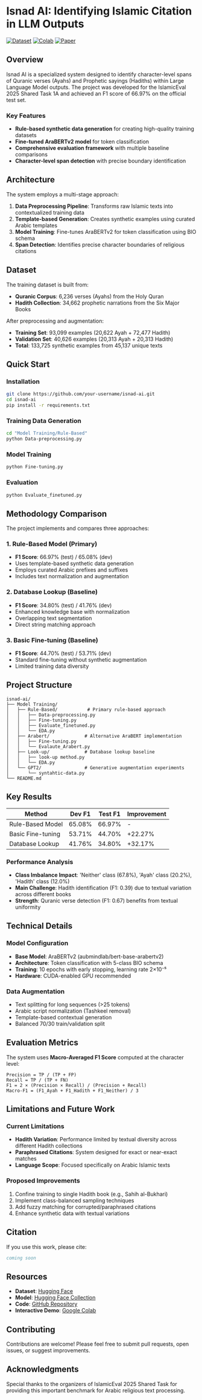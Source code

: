 # Isnad AI: Identifying Islamic Citation in LLM Outputs

[![Dataset](https://img.shields.io/badge/🤗%20Dataset-Hugging%20Face-blue)](https://huggingface.co/datasets/FatimahEmadEldin/Isnad-AI-Identifying-Islamic-Citation)
[![Colab](https://img.shields.io/badge/Open%20in-Google%20Colab-orange?logo=google-colab)](https://colab.research.google.com/drive/12uHze_8apJ41_oLe6QJbAjZLYqtp_g3q?usp=sharing)
[![Paper](https://img.shields.io/badge/📄%20Paper-arXiv-red)](https://arxiv.org/abs/your-paper-link)

## Overview

Isnad AI is a specialized system designed to identify character-level spans of Quranic verses (Ayahs) and Prophetic sayings (Hadiths) within Large Language Model outputs. The project was developed for the IslamicEval 2025 Shared Task 1A and achieved an F1 score of 66.97% on the official test set.

### Key Features

- **Rule-based synthetic data generation** for creating high-quality training datasets
- **Fine-tuned AraBERTv2 model** for token classification
- **Comprehensive evaluation framework** with multiple baseline comparisons
- **Character-level span detection** with precise boundary identification

## Architecture

The system employs a multi-stage approach:

1. **Data Preprocessing Pipeline**: Transforms raw Islamic texts into contextualized training data
2. **Template-based Generation**: Creates synthetic examples using curated Arabic templates
3. **Model Training**: Fine-tunes AraBERTv2 for token classification using BIO schema
4. **Span Detection**: Identifies precise character boundaries of religious citations

## Dataset

The training dataset is built from:
- **Quranic Corpus**: 6,236 verses (Ayahs) from the Holy Quran
- **Hadith Collection**: 34,662 prophetic narrations from the Six Major Books

After preprocessing and augmentation:
- **Training Set**: 93,099 examples (20,622 Ayah + 72,477 Hadith)
- **Validation Set**: 40,626 examples (20,313 Ayah + 20,313 Hadith)
- **Total**: 133,725 synthetic examples from 45,137 unique texts

## Quick Start

### Installation

```bash
git clone https://github.com/your-username/isnad-ai.git
cd isnad-ai
pip install -r requirements.txt
```

### Training Data Generation

```bash
cd "Model Training/Rule-Based"
python Data-preprocessing.py
```

### Model Training

```bash
python Fine-tuning.py
```

### Evaluation

```bash
python Evaluate_finetuned.py
```

## Methodology Comparison

The project implements and compares three approaches:

### 1. Rule-Based Model (Primary)
- **F1 Score**: 66.97% (test) / 65.08% (dev)
- Uses template-based synthetic data generation
- Employs curated Arabic prefixes and suffixes
- Includes text normalization and augmentation

### 2. Database Lookup (Baseline)
- **F1 Score**: 34.80% (test) / 41.76% (dev)
- Enhanced knowledge base with normalization
- Overlapping text segmentation
- Direct string matching approach

### 3. Basic Fine-tuning (Baseline)
- **F1 Score**: 44.70% (test) / 53.71% (dev)
- Standard fine-tuning without synthetic augmentation
- Limited training data diversity

## Project Structure

```
isnad-ai/
├── Model Training/
│   ├── Rule-Based/           # Primary rule-based approach
│   │   ├── Data-preprocessing.py
│   │   ├── Fine-tuning.py
│   │   ├── Evaluate_finetuned.py
│   │   └── EDA.py
│   ├── Arabert/             # Alternative AraBERT implementation
│   │   ├── Fine-tuning.py
│   │   └── Evalaute_Arabert.py
│   ├── Look-up/             # Database lookup baseline
│   │   ├── look-up method.py
│   │   └── EDA.py
│   └── GPT2/                # Generative augmentation experiments
│       └── syntahtic-data.py
└── README.md
```

## Key Results

| Method | Dev F1 | Test F1 | Improvement |
|--------|--------|---------|-------------|
| Rule-Based Model | 65.08% | 66.97% | - |
| Basic Fine-tuning | 53.71% | 44.70% | +22.27% |
| Database Lookup | 41.76% | 34.80% | +32.17% |

### Performance Analysis

- **Class Imbalance Impact**: 'Neither' class (67.8%), 'Ayah' class (20.2%), 'Hadith' class (12.0%)
- **Main Challenge**: Hadith identification (F1: 0.39) due to textual variation across different books
- **Strength**: Quranic verse detection (F1: 0.67) benefits from textual uniformity

## Technical Details

### Model Configuration
- **Base Model**: AraBERTv2 (aubmindlab/bert-base-arabertv2)
- **Architecture**: Token classification with 5-class BIO schema
- **Training**: 10 epochs with early stopping, learning rate 2×10⁻⁵
- **Hardware**: CUDA-enabled GPU recommended

### Data Augmentation
- Text splitting for long sequences (>25 tokens)
- Arabic script normalization (Tashkeel removal)
- Template-based contextual generation
- Balanced 70/30 train/validation split

## Evaluation Metrics

The system uses **Macro-Averaged F1 Score** computed at the character level:

```
Precision = TP / (TP + FP)
Recall = TP / (TP + FN)
F1 = 2 × (Precision × Recall) / (Precision + Recall)
Macro-F1 = (F1_Ayah + F1_Hadith + F1_Neither) / 3
```

## Limitations and Future Work

### Current Limitations
- **Hadith Variation**: Performance limited by textual diversity across different Hadith collections
- **Paraphrased Citations**: System designed for exact or near-exact matches
- **Language Scope**: Focused specifically on Arabic Islamic texts

### Proposed Improvements
1. Confine training to single Hadith book (e.g., Sahih al-Bukhari)
2. Implement class-balanced sampling techniques
3. Add fuzzy matching for corrupted/paraphrased citations
4. Enhance synthetic data with textual variations

## Citation

If you use this work, please cite:

```bibtex
coming soon
```

## Resources

- **Dataset**: [Hugging Face](https://huggingface.co/datasets/FatimahEmadEldin/Isnad-AI-Identifying-Islamic-Citation)
- **Model**: [Hugging Face Collection](https://huggingface.co/collections/FatimahEmadEldin/isnad-ai-at-islamiceval-68a64677910651f034b9cdf4)
- **Code**: [GitHub Repository](https://github.com/astral-fate/IslamicEval)
- **Interactive Demo**: [Google Colab](https://colab.research.google.com/drive/12uHze_8apJ41_oLe6QJbAjZLYqtp_g3q?usp=sharing)

## Contributing

Contributions are welcome! Please feel free to submit pull requests, open issues, or suggest improvements.

 

## Acknowledgments

Special thanks to the organizers of IslamicEval 2025 Shared Task for providing this important benchmark for Arabic religious text processing.
